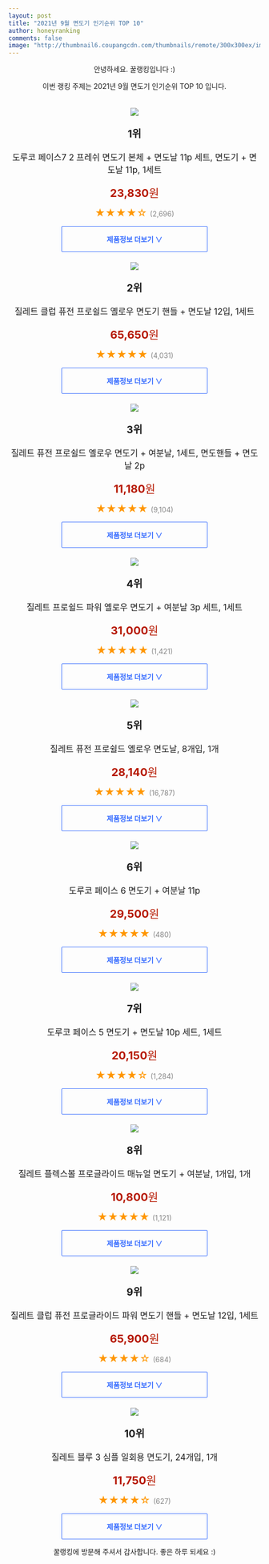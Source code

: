 ```yaml
--- 
layout: post 
title: "2021년 9월 면도기 인기순위 TOP 10" 
author: honeyranking 
comments: false 
image: "http://thumbnail6.coupangcdn.com/thumbnails/remote/300x300ex/image/retail/images/6220124031865-ebf1e469-3e64-4d52-a2f4-f6b3567055b7.jpg" 
--- 
```

<p style="text-align: center;">안녕하세요. 꿀랭킹입니다 :)</p> <p style="text-align: center;">이번 랭킹 주제는 2021년 9월 면도기 인기순위 TOP 10 입니다.</p><center><img src="http://thumbnail6.coupangcdn.com/thumbnails/remote/300x300ex/image/retail/images/6220124031865-ebf1e469-3e64-4d52-a2f4-f6b3567055b7.jpg" style="margin-top:20px" /></center> <p style="text-align: center; font-size: 20px"><b>1위</b></p> <p style="text-align: center; font-size: 17px">도루코 페이스7 2 프레쉬 면도기 본체 + 면도날 11p 세트, 면도기 + 면도날 11p, 1세트</p> <p style="text-align: center;"><span style="color: #b61800; font-size: 22px;"><b>23,830</b>원</span></p> <p style="text-align: center;"><span style="color: #ff9600; font-size: 20px;">★★★★☆ </span><span style="color: #878787;">(2,696)</span></p> <center><a href="https://coupa.ng/b6Fa9j"> <div style="font-size: 14px; display: inline-block; padding: 15px 90px; color: #346aff; border-radius: 2px; border: 1px solid #346aff; cursor: pointer;"><b>제품정보 더보기 &or;</b></div> </a></center><center><img src="http://thumbnail6.coupangcdn.com/thumbnails/remote/300x300ex/image/retail/images/246224069894802-fab21002-fcec-4170-a5e0-67ee45a52916.jpg" style="margin-top:20px" /></center> <p style="text-align: center; font-size: 20px"><b>2위</b></p> <p style="text-align: center; font-size: 17px">질레트 클럽 퓨전 프로쉴드 옐로우 면도기 핸들 + 면도날 12입, 1세트</p> <p style="text-align: center;"><span style="color: #b61800; font-size: 22px;"><b>65,650</b>원</span></p> <p style="text-align: center;"><span style="color: #ff9600; font-size: 20px;">★★★★★ </span><span style="color: #878787;">(4,031)</span></p> <center><a href="https://coupa.ng/b6Fa9l"> <div style="font-size: 14px; display: inline-block; padding: 15px 90px; color: #346aff; border-radius: 2px; border: 1px solid #346aff; cursor: pointer;"><b>제품정보 더보기 &or;</b></div> </a></center><center><img src="http://thumbnail8.coupangcdn.com/thumbnails/remote/300x300ex/image/product/image/vendoritem/2019/09/04/3055724193/37407627-c76e-4189-be51-f71b2419c130.jpg" style="margin-top:20px" /></center> <p style="text-align: center; font-size: 20px"><b>3위</b></p> <p style="text-align: center; font-size: 17px">질레트 퓨전 프로쉴드 옐로우 면도기 + 여분날, 1세트, 면도핸들 + 면도날 2p</p> <p style="text-align: center;"><span style="color: #b61800; font-size: 22px;"><b>11,180</b>원</span></p> <p style="text-align: center;"><span style="color: #ff9600; font-size: 20px;">★★★★★ </span><span style="color: #878787;">(9,104)</span></p> <center><a href="https://coupa.ng/b6Fa9p"> <div style="font-size: 14px; display: inline-block; padding: 15px 90px; color: #346aff; border-radius: 2px; border: 1px solid #346aff; cursor: pointer;"><b>제품정보 더보기 &or;</b></div> </a></center><center><img src="http://thumbnail7.coupangcdn.com/thumbnails/remote/300x300ex/image/retail/images/556095848061374-2c0789b2-8eff-47b9-ba2a-fc481d3d9d2c.jpg" style="margin-top:20px" /></center> <p style="text-align: center; font-size: 20px"><b>4위</b></p> <p style="text-align: center; font-size: 17px">질레트 프로쉴드 파워 옐로우 면도기 + 여분날 3p 세트, 1세트</p> <p style="text-align: center;"><span style="color: #b61800; font-size: 22px;"><b>31,000</b>원</span></p> <p style="text-align: center;"><span style="color: #ff9600; font-size: 20px;">★★★★★ </span><span style="color: #878787;">(1,421)</span></p> <center><a href="https://coupa.ng/b6Fa9v"> <div style="font-size: 14px; display: inline-block; padding: 15px 90px; color: #346aff; border-radius: 2px; border: 1px solid #346aff; cursor: pointer;"><b>제품정보 더보기 &or;</b></div> </a></center><center><img src="http://thumbnail10.coupangcdn.com/thumbnails/remote/300x300ex/image/product/image/vendoritem/2019/09/02/3055724197/c8ecb425-89f1-4274-8a07-d93e5cbdeebd.jpg" style="margin-top:20px" /></center> <p style="text-align: center; font-size: 20px"><b>5위</b></p> <p style="text-align: center; font-size: 17px">질레트 퓨전 프로쉴드 옐로우 면도날, 8개입, 1개</p> <p style="text-align: center;"><span style="color: #b61800; font-size: 22px;"><b>28,140</b>원</span></p> <p style="text-align: center;"><span style="color: #ff9600; font-size: 20px;">★★★★★ </span><span style="color: #878787;">(16,787)</span></p> <center><a href="https://coupa.ng/b6Fa9x"> <div style="font-size: 14px; display: inline-block; padding: 15px 90px; color: #346aff; border-radius: 2px; border: 1px solid #346aff; cursor: pointer;"><b>제품정보 더보기 &or;</b></div> </a></center><center><img src="http://thumbnail8.coupangcdn.com/thumbnails/remote/300x300ex/image/retail/images/259343454277216-4c6b086d-0faf-4d26-951d-6257b1fc3c8c.jpg" style="margin-top:20px" /></center> <p style="text-align: center; font-size: 20px"><b>6위</b></p> <p style="text-align: center; font-size: 17px">도루코 페이스 6 면도기 + 여분날 11p</p> <p style="text-align: center;"><span style="color: #b61800; font-size: 22px;"><b>29,500</b>원</span></p> <p style="text-align: center;"><span style="color: #ff9600; font-size: 20px;">★★★★★ </span><span style="color: #878787;">(480)</span></p> <center><a href="https://coupa.ng/b6Fa9y"> <div style="font-size: 14px; display: inline-block; padding: 15px 90px; color: #346aff; border-radius: 2px; border: 1px solid #346aff; cursor: pointer;"><b>제품정보 더보기 &or;</b></div> </a></center><center><img src="http://thumbnail6.coupangcdn.com/thumbnails/remote/300x300ex/image/retail/images/2018/01/30/11/6/8b6548f4-9881-49d9-bf42-b2e4ae9eacd7.jpg" style="margin-top:20px" /></center> <p style="text-align: center; font-size: 20px"><b>7위</b></p> <p style="text-align: center; font-size: 17px">도루코 페이스 5 면도기 + 면도날 10p 세트, 1세트</p> <p style="text-align: center;"><span style="color: #b61800; font-size: 22px;"><b>20,150</b>원</span></p> <p style="text-align: center;"><span style="color: #ff9600; font-size: 20px;">★★★★☆ </span><span style="color: #878787;">(1,284)</span></p> <center><a href="https://coupa.ng/b6Fa9G"> <div style="font-size: 14px; display: inline-block; padding: 15px 90px; color: #346aff; border-radius: 2px; border: 1px solid #346aff; cursor: pointer;"><b>제품정보 더보기 &or;</b></div> </a></center><center><img src="http://thumbnail8.coupangcdn.com/thumbnails/remote/300x300ex/image/retail/images/2019/03/29/17/2/062bbf16-b3ea-4e2a-9c5c-3e97dd9794ac.jpg" style="margin-top:20px" /></center> <p style="text-align: center; font-size: 20px"><b>8위</b></p> <p style="text-align: center; font-size: 17px">질레트 플렉스볼 프로글라이드 매뉴얼 면도기 + 여분날, 1개입, 1개</p> <p style="text-align: center;"><span style="color: #b61800; font-size: 22px;"><b>10,800</b>원</span></p> <p style="text-align: center;"><span style="color: #ff9600; font-size: 20px;">★★★★★ </span><span style="color: #878787;">(1,121)</span></p> <center><a href="https://coupa.ng/b6Fa9K"> <div style="font-size: 14px; display: inline-block; padding: 15px 90px; color: #346aff; border-radius: 2px; border: 1px solid #346aff; cursor: pointer;"><b>제품정보 더보기 &or;</b></div> </a></center><center><img src="http://thumbnail10.coupangcdn.com/thumbnails/remote/300x300ex/image/retail/images/362881285836-4330e147-5191-4f03-a5d2-e45814d3e2c1.jpg" style="margin-top:20px" /></center> <p style="text-align: center; font-size: 20px"><b>9위</b></p> <p style="text-align: center; font-size: 17px">질레트 클럽 퓨전 프로글라이드 파워 면도기 핸들 + 면도날 12입, 1세트</p> <p style="text-align: center;"><span style="color: #b61800; font-size: 22px;"><b>65,900</b>원</span></p> <p style="text-align: center;"><span style="color: #ff9600; font-size: 20px;">★★★★☆ </span><span style="color: #878787;">(684)</span></p> <center><a href="https://coupa.ng/b6Fa9O"> <div style="font-size: 14px; display: inline-block; padding: 15px 90px; color: #346aff; border-radius: 2px; border: 1px solid #346aff; cursor: pointer;"><b>제품정보 더보기 &or;</b></div> </a></center><center><img src="http://thumbnail8.coupangcdn.com/thumbnails/remote/300x300ex/image/retail/images/2020/07/03/12/5/c6417b86-6d4c-425e-96b1-fff3ad89f762.jpg" style="margin-top:20px" /></center> <p style="text-align: center; font-size: 20px"><b>10위</b></p> <p style="text-align: center; font-size: 17px">질레트 블루 3 심플 일회용 면도기, 24개입, 1개</p> <p style="text-align: center;"><span style="color: #b61800; font-size: 22px;"><b>11,750</b>원</span></p> <p style="text-align: center;"><span style="color: #ff9600; font-size: 20px;">★★★★☆ </span><span style="color: #878787;">(627)</span></p> <center><a href="https://coupa.ng/b6Fa9V"> <div style="font-size: 14px; display: inline-block; padding: 15px 90px; color: #346aff; border-radius: 2px; border: 1px solid #346aff; cursor: pointer;"><b>제품정보 더보기 &or;</b></div> </a></center> <p style="text-align: center;">꿀랭킹에 방문해 주셔서 감사합니다. 좋은 하루 되세요 :)</p>
